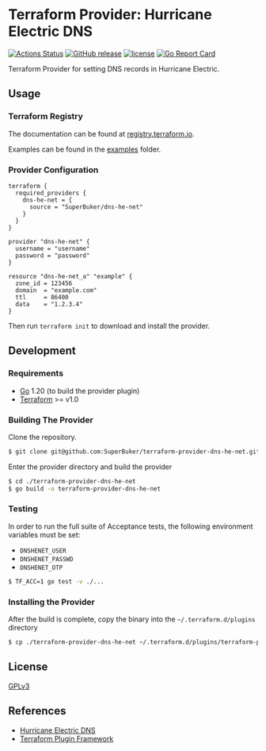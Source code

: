 # Terraform Provider: Hurricane Electric DNS

[![Actions Status](https://github.com/SuperBuker/terraform-provider-dns-he-net/actions/workflows/golang.yaml/badge.svg?branch=master)](https://github.com/SuperBuker/terraform-provider-dns-he-net/actions)
[![GitHub release](https://img.shields.io/github/v/tag/Superbuker/terraform-provider-dns-he-net?label=release)](https://github.com/SuperBuker/terraform-provider-dns-he-net/releases)
[![license](https://img.shields.io/github/license/SuperBuker/terraform-provider-dns-he-net.svg)]()
[![Go Report Card](https://goreportcard.com/badge/github.com/SuperBuker/terraform-provider-dns-he-net)](https://goreportcard.com/report/github.com/SuperBuker/terraform-provider-dns-he-net)

Terraform Provider for setting DNS records in Hurricane Electric.

## Usage

### Terraform Registry

The documentation can be found at [registry.terraform.io](https://registry.terraform.io/providers/SuperBuker/dns-he-net/latest).

Examples can be found in the [examples](./examples) folder.

### Provider Configuration
    
```hcl
terraform {
  required_providers {
    dns-he-net = {
      source = "SuperBuker/dns-he-net"
    }
  }
}

provider "dns-he-net" {
  username = "username"
  password = "password"
}

resource "dns-he-net_a" "example" {
  zone_id = 123456
  domain  = "example.com"
  ttl     = 86400
  data    = "1.2.3.4"
}
```

Then run `terraform init` to download and install the provider.

## Development

### Requirements

- [Go](https://golang.org/) 1.20 (to build the provider plugin)
- [Terraform](https://www.terraform.io/downloads.html) >= v1.0

### Building The Provider

Clone the repository.

```sh
$ git clone git@github.com:SuperBuker/terraform-provider-dns-he-net.git
```

Enter the provider directory and build the provider

```sh
$ cd ./terraform-provider-dns-he-net
$ go build -o terraform-provider-dns-he-net
```

### Testing

In order to run the full suite of Acceptance tests, the following environment variables must be set:

- `DNSHENET_USER`
- `DNSHENET_PASSWD`
- `DNSHENET_OTP`

```sh
$ TF_ACC=1 go test -v ./...
```

### Installing the Provider

After the build is complete, copy the binary into the `~/.terraform.d/plugins` directory

```sh
$ cp ./terraform-provider-dns-he-net ~/.terraform.d/plugins/terraform-provider-dns-he-net
```

## License

[GPLv3](./LICENSE)

## References

- [Hurricane Electric DNS](https://dns.he.net)
- [Terraform Plugin Framework](https://developer.hashicorp.com/terraform/tutorials/providers-plugin-framework)
